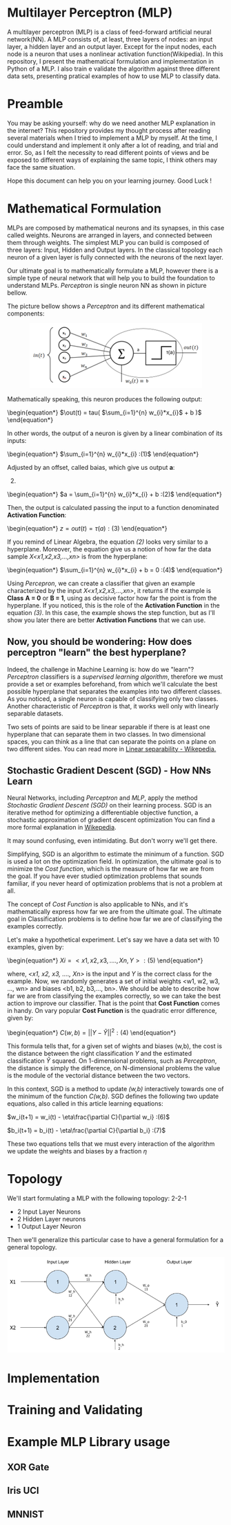 
# Multilayer Perceptron (MLP)

A multilayer perceptron (MLP) is a class of feed-forward artificial neural network(NN). A MLP consists of, at least, three layers of nodes: an input layer, a hidden layer and an output layer. Except for the input nodes, each node is a neuron that uses a nonlinear activation function(Wikipedia).
In this repository, I present the mathematical formulation and implementation in Python of a MLP. I also train e validate the algorithm against three different data sets, presenting pratical examples of how to use MLP to classify data.

# Preamble 

You may be asking yourself: why do we need another MLP explanation in the internet? This repository  provides my thought process after reading several materials when I tried to implement a MLP by myself. At the time, I could understand and implement it only after a lot of reading, and trial and error. So, as I felt the necessity to read different points of views and be exposed to different ways of explaining the same topic, I think others may face the same situation.

Hope this document can help you on your learning journey. Good Luck !

# Mathematical Formulation

MLPs are composed by mathematical neurons and its synapses, in this case called weights. Neurons are arranged in layers, and connected between them through weights. The simplest MLP you can build is composed of three layers: Input, Hidden and Output layers. In the classical topology each neuron of a given layer is fully connected with the neurons of the next layer. 

Our ultimate goal is to mathematically formulate a MLP, however there is a simple type of neural network that will help you to build the foundation to understand MLPs. *Perceptron* is single neuron NN as shown in picture bellow.  

The picture bellow shows a *Perceptron* and its different mathematical components:

 <p align="center"> 
    <img src="doc/perceptron.png" alt="Perceptron">
 </p>

Mathematically speaking, this neuron produces the following output:

\begin{equation*}
    $\out(t) = tau( $\sum_{i=1}^{n} w_{i}*x_{i}$ + b )$
\end{equation*}

In other words, the output of a neuron is given by a linear combination of its inputs:

\begin{equation*}
$\sum_{i=1}^{n} w_{i}*x_{i} :(1)$
\end{equation*}

Adjusted by an offset, called baias, which give us output **a**:

2.
\begin{equation*}
$a = \sum_{i=1}^{n} w_{i}*x_{i} + b :(2)$
\end{equation*}

Then, the output is calculated passing the input to a function denominated **Activation Function**:

\begin{equation*}
$z = out(t) = \tau(a) :(3)$
\end{equation*}

If you remind of Linear Algebra, the equation *(2)* looks very similar to a hyperplane. Moreover, the equation 
give us a notion of how far the data sample *X\<x1,x2,x3,...,xn\>* is from the hyperplane:

\begin{equation*}
$\sum_{i=1}^{n} w_{i}*x_{i} + b = 0 :(4)$
\end{equation*}

Using *Percepron*, we can create a classifier that given an example characterized by the input *X<x1,x2,x3,...,xn>*, it returns if the example is **Class** **A = 0** or **B = 1**, using as decisive factor how far the point is from the hyperplane. If you noticed, this is the role of the **Activation Function** in the equation *(3)*. In this case, the example shows the step function, but as I'll show you later there are better **Activation Functions** that we can use.

## Now, you should be wondering: How does perceptron "learn" the best hyperplane? 

Indeed, the challenge in Machine Learning is: how do we "learn"? *Perceptron* classifiers is a *supervised learning algorithm*, therefore we must provide a set or examples beforehand, from which we'll calculate the best possible hyperplane that separates the examples into two different classes. As you noticed, a single neuron is capable of classifying only two classes. Another characteristic of *Perceptron* is that, it works well only with linearly separable datasets.

Two sets of points are said to be linear separable if there is at least one hyperplane that can separate them in two classes. In two dimensional spaces, you can think as a line that can separate the points on a plane on two different sides. You can read more in [Linear separability - Wikepedia.](https://en.wikipedia.org/wiki/Linear_separability)


## Stochastic Gradient Descent (SGD) - How NNs Learn

Neural Networks, including *Perceptron* and *MLP*, apply the method *Stochastic Gradient Descent (SGD)*  on their learning process. SGD is an iterative method for optimizing a differentiable objective function, a stochastic approximation of gradient descent optimization You can find a more formal explanation in [Wikepedia](https://en.wikipedia.org/wiki/Stochastic_gradient_descent).

It may sound confusing, even intimidating. But don't worry we'll get there.

Simplifying, SGD is an algorithm to estimate the minimum of a function.
SGD is used a lot on the optimization field. In optimization, the ultimate goal is to minimize the *Cost function*, which is the measure of how far we are from the goal. If you have ever studied optimization problems that sounds familiar, if you never heard of optimization problems that is not a problem at all.

The concept of *Cost Function* is also applicable to NNs, and it's mathematically express how far we are from the ultimate goal. The ultimate goal in Classification problems is to define how far we are of classifying the examples correctly.

Let's make a hypothetical experiment. Let's say we have a data set with 10 examples, given by: 

\begin{equation*}
$Xi = <x1, x2, x3, ...., Xn, Y> :(5)$
\end{equation*}

where, *<x1, x2, x3, ...., Xn>* is the input and *Y* is the correct class for the example. Now, we randomly generates a set of initial weights <w1, w2, w3, ..., wn> and biases <b1, b2, b3,..., bn>. We should be able to describe how far we are from classifying the examples correctly, so we can take the best action to improve our classifier. That is the point that **Cost Function** comes in handy. On vary popular **Cost Function** is the quadratic error difference, given by:

\begin{equation*}
$C(w, b) = ||Y -Ŷ||^2 :(4)$
\end{equation*}

This formula tells that, for a given set of wights and biases (w,b), the cost is the distance between the right classification *Y* and the estimated classification *Ŷ* squared. On 1-dimensional problems, such as *Perceptron*, the distance is simply the difference, on N-dimensional problems the value is the module of the vectorial distance between the two vectors.

In this context, SGD is a method to update *(w,b)* interactively towards one of the minimum of the function *C(w,b)*. SGD defines the following two update equations, also called in this article learning equations:

$w_i(t+1) = w_i(t) - \eta\frac{\partial C}{\partial w_i} :(6)$

$b_i(t+1) = b_i(t) - \eta\frac{\partial C}{\partial b_i} :(7)$

These two equations tells that we must every interaction of the algorithm we update the weights and biases by a fraction *$\eta$*

# Topology 

We'll start formulating a MLP with the following topology: 2-2-1
* 2 Input Layer Neurons
* 2 Hidden Layer neurons
* 1 Output Layer Neuron

Then we'll generalize this particular case to have a general formulation for a general topology.

 <p align="center"> 
    <img src="doc/mlp-topology.png" alt="MLP Topology">
 </p>



# Implementation

# Training and Validating

# Example MLP Library usage

## XOR Gate

## Iris UCI

## MNNIST
